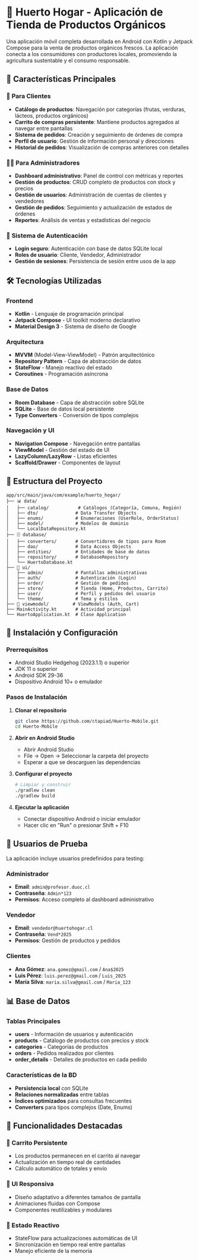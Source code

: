 # 🌱 Huerto Hogar - Aplicación de Tienda de Productos Orgánicos

Una aplicación móvil completa desarrollada en Android con Kotlin y Jetpack Compose para la venta de productos orgánicos frescos. La aplicación conecta a los consumidores con productores locales, promoviendo la agricultura sustentable y el consumo responsable.

## 📱 Características Principales

### 🛒 **Para Clientes**
- **Catálogo de productos**: Navegación por categorías (frutas, verduras, lácteos, productos orgánicos)
- **Carrito de compras persistente**: Mantiene productos agregados al navegar entre pantallas
- **Sistema de pedidos**: Creación y seguimiento de órdenes de compra
- **Perfil de usuario**: Gestión de información personal y direcciones
- **Historial de pedidos**: Visualización de compras anteriores con detalles

### 👨‍💼 **Para Administradores**
- **Dashboard administrativo**: Panel de control con métricas y reportes
- **Gestión de productos**: CRUD completo de productos con stock y precios
- **Gestión de usuarios**: Administración de cuentas de clientes y vendedores
- **Gestión de pedidos**: Seguimiento y actualización de estados de órdenes
- **Reportes**: Análisis de ventas y estadísticas del negocio

### 🔐 **Sistema de Autenticación**
- **Login seguro**: Autenticación con base de datos SQLite local
- **Roles de usuario**: Cliente, Vendedor, Administrador
- **Gestión de sesiones**: Persistencia de sesión entre usos de la app

## 🛠️ Tecnologías Utilizadas

### **Frontend**
- **Kotlin** - Lenguaje de programación principal
- **Jetpack Compose** - UI toolkit moderno declarativo
- **Material Design 3** - Sistema de diseño de Google

### **Arquitectura**
- **MVVM** (Model-View-ViewModel) - Patrón arquitectónico
- **Repository Pattern** - Capa de abstracción de datos
- **StateFlow** - Manejo reactivo del estado
- **Coroutines** - Programación asíncrona

### **Base de Datos**
- **Room Database** - Capa de abstracción sobre SQLite
- **SQLite** - Base de datos local persistente
- **Type Converters** - Conversión de tipos complejos

### **Navegación y UI**
- **Navigation Compose** - Navegación entre pantallas
- **ViewModel** - Gestión del estado de UI
- **LazyColumn/LazyRow** - Listas eficientes
- **Scaffold/Drawer** - Componentes de layout

## 📁 Estructura del Proyecto

```
app/src/main/java/com/example/huerto_hogar/
├── 📊 data/
│   ├── catalog/           # Catálogos (Categoría, Comuna, Región)
│   ├── dto/              # Data Transfer Objects
│   ├── enums/            # Enumeraciones (UserRole, OrderStatus)
│   ├── model/            # Modelos de dominio
│   └── LocalDataRepository.kt
├── 🗄️ database/
│   ├── converters/       # Convertidores de tipos para Room
│   ├── dao/              # Data Access Objects
│   ├── entities/         # Entidades de base de datos
│   ├── repository/       # DatabaseRepository
│   └── HuertoDatabase.kt
├── 🎨 ui/
│   ├── admin/            # Pantallas administrativas
│   ├── auth/             # Autenticación (Login)
│   ├── order/            # Gestión de pedidos
│   ├── store/            # Tienda (Home, Productos, Carrito)
│   ├── user/             # Perfil y pedidos del usuario
│   └── theme/            # Tema y estilos
├── 🧠 viewmodel/         # ViewModels (Auth, Cart)
├── MainActivity.kt       # Actividad principal
└── HuertoApplication.kt  # Clase Application
```

## 🚀 Instalación y Configuración

### **Prerrequisitos**
- Android Studio Hedgehog (2023.1.1) o superior
- JDK 11 o superior
- Android SDK 29-36
- Dispositivo Android 10+ o emulador

### **Pasos de Instalación**

1. **Clonar el repositorio**
   ```bash
   git clone https://github.com/ctapiad/Huerto-Mobile.git
   cd Huerto-Mobile
   ```

2. **Abrir en Android Studio**
   - Abrir Android Studio
   - File → Open → Seleccionar la carpeta del proyecto
   - Esperar a que se descarguen las dependencias

3. **Configurar el proyecto**
   ```bash
   # Limpiar y construir
   ./gradlew clean
   ./gradlew build
   ```

4. **Ejecutar la aplicación**
   - Conectar dispositivo Android o iniciar emulador
   - Hacer clic en "Run" o presionar Shift + F10

## 👥 Usuarios de Prueba

La aplicación incluye usuarios predefinidos para testing:

### **Administrador**
- **Email**: `admin@profesor.duoc.cl`
- **Contraseña**: `Admin*123`
- **Permisos**: Acceso completo al dashboard administrativo

### **Vendedor**
- **Email**: `vendedor@huertohogar.cl`
- **Contraseña**: `Vend*2025`
- **Permisos**: Gestión de productos y pedidos

### **Clientes**
- **Ana Gómez**: `ana.gomez@gmail.com` / `Ana$2025`
- **Luis Pérez**: `luis.perez@gmail.com` / `Luis_2025`
- **María Silva**: `maria.silva@gmail.com` / `Maria_123`

## 📊 Base de Datos

### **Tablas Principales**
- **users** - Información de usuarios y autenticación
- **products** - Catálogo de productos con precios y stock
- **categories** - Categorías de productos
- **orders** - Pedidos realizados por clientes
- **order_details** - Detalles de productos en cada pedido

### **Características de la BD**
- **Persistencia local** con SQLite
- **Relaciones normalizadas** entre tablas
- **Índices optimizados** para consultas frecuentes
- **Converters** para tipos complejos (Date, Enums)

## 🎯 Funcionalidades Destacadas

### **🛒 Carrito Persistente**
- Los productos permanecen en el carrito al navegar
- Actualización en tiempo real de cantidades
- Cálculo automático de totales y envío

### **📱 UI Responsiva**
- Diseño adaptativo a diferentes tamaños de pantalla
- Animaciones fluidas con Compose
- Componentes reutilizables y modulares

### **🔄 Estado Reactivo**
- StateFlow para actualizaciones automáticas de UI
- Sincronización en tiempo real entre pantallas
- Manejo eficiente de la memoria
